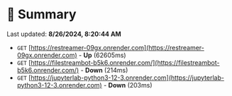 # 📖 Summary
Last updated: **8/26/2024, 8:20:44 AM**

- `GET` [https://restreamer-09gx.onrender.com](https://restreamer-09gx.onrender.com) - **Up** (62605ms)
- `GET` [https://filestreambot-b5k6.onrender.com/](https://filestreambot-b5k6.onrender.com/) - **Down** (214ms)
- `GET` [https://jupyterlab-python3-12-3.onrender.com](https://jupyterlab-python3-12-3.onrender.com) - **Down** (203ms)
